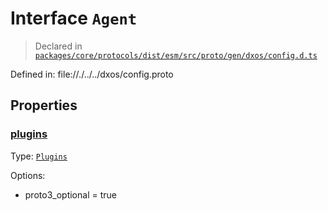 # Interface `Agent`
> Declared in [`packages/core/protocols/dist/esm/src/proto/gen/dxos/config.d.ts`]()

Defined in:
   file://./../../dxos/config.proto

## Properties
### [plugins]()
Type: <code>[Plugins](/api/@dxos/config/interfaces/Plugins)</code>

Options:
  - proto3_optional = true
